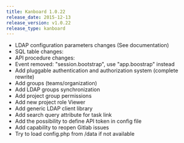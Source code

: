 ```yaml
---
title: Kanboard 1.0.22
release_date: 2015-12-13
release_version: v1.0.22
release_type: kanboard
---
```


* LDAP configuration parameters changes (See documentation)
* SQL table changes:
* API procedure changes:
* Event removed: "session.bootstrap", use "app.boostrap" instead
* Add pluggable authentication and authorization system (complete rewrite)
* Add groups (teams/organization)
* Add LDAP groups synchronization
* Add project group permissions
* Add new project role Viewer
* Add generic LDAP client library
* Add search query attribute for task link
* Add the possibility to define API token in config file
* Add capability to reopen Gitlab issues
* Try to load config.php from /data if not available